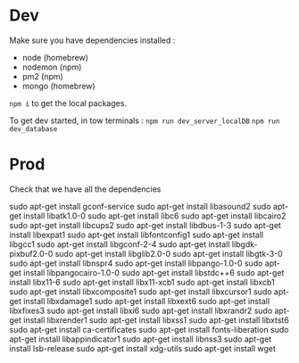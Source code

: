 # Dev

Make sure you have dependencies installed :

- node (homebrew)
- nodemon (npm)
- pm2 (npm)
- mongo (homebrew)

`npm i` to get the local packages.

To get dev started, in tow terminals :
`npm run dev_server_localDB`
`npm run dev_database`


# Prod

Check that we have all the dependencies

sudo apt-get install gconf-service
sudo apt-get install libasound2
sudo apt-get install libatk1.0-0
sudo apt-get install libc6
sudo apt-get install libcairo2
sudo apt-get install libcups2
sudo apt-get install libdbus-1-3
sudo apt-get install libexpat1
sudo apt-get install libfontconfig1
sudo apt-get install libgcc1
sudo apt-get install libgconf-2-4
sudo apt-get install libgdk-pixbuf2.0-0
sudo apt-get install libglib2.0-0
sudo apt-get install libgtk-3-0
sudo apt-get install libnspr4
sudo apt-get install libpango-1.0-0
sudo apt-get install libpangocairo-1.0-0
sudo apt-get install libstdc++6
sudo apt-get install libx11-6
sudo apt-get install libx11-xcb1
sudo apt-get install libxcb1
sudo apt-get install libxcomposite1
sudo apt-get install libxcursor1
sudo apt-get install libxdamage1
sudo apt-get install libxext6
sudo apt-get install libxfixes3
sudo apt-get install libxi6
sudo apt-get install libxrandr2
sudo apt-get install libxrender1
sudo apt-get install libxss1
sudo apt-get install libxtst6
sudo apt-get install ca-certificates
sudo apt-get install fonts-liberation
sudo apt-get install libappindicator1
sudo apt-get install libnss3
sudo apt-get install lsb-release
sudo apt-get install xdg-utils
sudo apt-get install wget